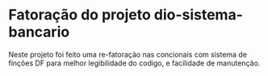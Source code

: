 # Fatoração do projeto dio-sistema-bancario
 Neste projeto foi feito uma re-fatoração nas concionais com sistema de finções DF
 para melhor legibilidade do codigo, e facilidade de manutenção.